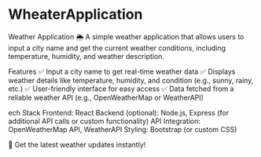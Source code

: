 # WheaterApplication

Weather Application 🌦️
A simple weather application that allows users to input a city name and get the current weather conditions, including temperature, humidity, and weather description.

Features
✅ Input a city name to get real-time weather data
✅ Displays weather details like temperature, humidity, and condition (e.g., sunny, rainy, etc.)
✅ User-friendly interface for easy access
✅ Data fetched from a reliable weather API (e.g., OpenWeatherMap or WeatherAPI)

ech Stack
Frontend: React
Backend (optional): Node.js, Express (for additional API calls or custom functionality)
API Integration: OpenWeatherMap API, WeatherAPI
Styling: Bootstrap (or custom CSS)

🔗 Get the latest weather updates instantly!
